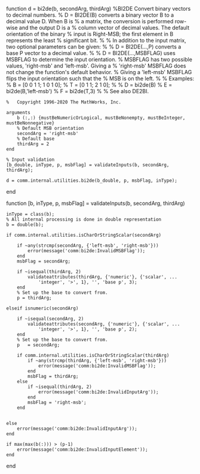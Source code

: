 function d = bi2de(b, secondArg, thirdArg)
    %BI2DE Convert binary vectors to decimal numbers.
    %   D = BI2DE(B) converts a binary vector B to a decimal value D. When B is
    %   a matrix, the conversion is performed row-wise and the output D is a
    %   column vector of decimal values. The default orientation of the binary
    %   input is Right-MSB; the first element in B represents the least
    %   significant bit.
    %
    %   In addition to the input matrix, two optional parameters can be given:
    %
    %   D = BI2DE(...,P) converts a base P vector to a decimal value.
    %
    %   D = BI2DE(...,MSBFLAG) uses MSBFLAG to determine the input orientation.
    %   MSBFLAG has two possible values, 'right-msb' and 'left-msb'.  Giving a
    %   'right-msb' MSBFLAG does not change the function's default behavior.
    %   Giving a 'left-msb' MSBFLAG flips the input orientation such that the
    %   MSB is on the left.
    %
    %   Examples:
    %       B = [0 0 1 1; 1 0 1 0];
    %       T = [0 1 1; 2 1 0];
    %
    %       D = bi2de(B)
    %       E = bi2de(B,'left-msb')
    %       F = bi2de(T,3)
    %
    %   See also DE2BI.
    
    %   Copyright 1996-2020 The MathWorks, Inc.
    
    arguments
        b (:,:) {mustBeNumericOrLogical, mustBeNonempty, mustBeInteger, mustBeNonnegative}
        % Default MSB orientation
        secondArg = 'right-msb'
        % Default base
        thirdArg = 2
    end
    
    % Input validation
    [b_double, inType, p, msbFlag] = validateInputs(b, secondArg, thirdArg);
    
    d = comm.internal.utilities.bi2de(b_double, p, msbFlag, inType);
    
end

function [b, inType, p, msbFlag] = validateInputs(b, secondArg, thirdArg)
    
    inType = class(b);
    % All internal processing is done in double representation
    b = double(b);  
        
    if comm.internal.utilities.isCharOrStringScalar(secondArg)
        
        if ~any(strcmp(secondArg, {'left-msb', 'right-msb'}))
            error(message('comm:bi2de:InvalidMSBFlag'));
        end
        msbFlag = secondArg;
        
        if ~isequal(thirdArg, 2)
            validateattributes(thirdArg, {'numeric'}, {'scalar', ...
                'integer', '>', 1}, '', 'base p', 3);
        end
        % Set up the base to convert from.
        p = thirdArg; 
        
    elseif isnumeric(secondArg)
        
        if ~isequal(secondArg, 2)
            validateattributes(secondArg, {'numeric'}, {'scalar', ...
                'integer', '>', 1}, '', 'base p', 2);
        end
        % Set up the base to convert from.
        p	= secondArg; 
        
        if comm.internal.utilities.isCharOrStringScalar(thirdArg)
            if ~any(strcmp(thirdArg, {'left-msb', 'right-msb'}))
                error(message('comm:bi2de:InvalidMSBFlag'));
            end
            msbFlag = thirdArg;
        else
            if ~isequal(thirdArg, 2)
                error(message('comm:bi2de:InvalidInputArg'));
            end
            msbFlag = 'right-msb';
        end
        
        
    else
        error(message('comm:bi2de:InvalidInputArg'));
    end
    
    if max(max(b(:))) > (p-1)
        error(message('comm:bi2de:InvalidInputElement'));
    end
end
